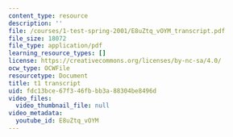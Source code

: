 ```yaml
---
content_type: resource
description: ''
file: /courses/1-test-spring-2001/E8uZtq_vOYM_transcript.pdf
file_size: 18072
file_type: application/pdf
learning_resource_types: []
license: https://creativecommons.org/licenses/by-nc-sa/4.0/
ocw_type: OCWFile
resourcetype: Document
title: t1 transcript
uid: fdc13bce-67f3-46fb-bb3a-88304be8496d
video_files:
  video_thumbnail_file: null
video_metadata:
  youtube_id: E8uZtq_vOYM
---
```

